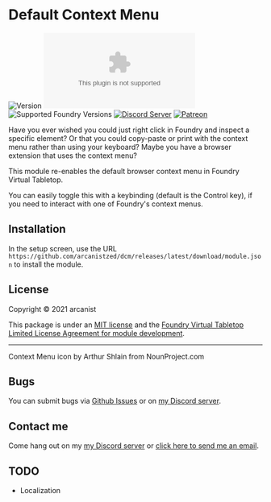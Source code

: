 # Default Context Menu

![Version](https://img.shields.io/github/v/tag/arcanistzed/dcm?label=Version&style=flat-square&color=2577a1) ![Latest Release Download Count](https://img.shields.io/github/downloads/arcanistzed/dcm/latest/module.zip?label=Downloads&style=flat-square&color=9b43a8) ![Supported Foundry Versions](https://img.shields.io/endpoint?url=https://foundryshields.com/version?url=https://raw.githubusercontent.com/arcanistzed/dcm/main/module.json&style=flat-square&color=ff6400) [![Discord Server](https://img.shields.io/badge/-Discord-%232c2f33?style=flat-square&logo=discord)](https://discord.gg/AAkZWWqVav) [![Patreon](https://img.shields.io/badge/-Patreon-%23141518?style=flat-square&logo=patreon)](https://www.patreon.com/bePatron?u=15896855)

Have you ever wished you could just right click in Foundry and inspect a specific element? Or that you could copy-paste or print with the context menu rather than using your keyboard? Maybe you have a browser extension that uses the context menu?

This module re-enables the default browser context menu in Foundry Virtual Tabletop.

You can easily toggle this with a keybinding (default is the Control key), if you need to interact with one of Foundry's context menus.

## Installation

In the setup screen, use the URL `https://github.com/arcanistzed/dcm/releases/latest/download/module.json` to install the module.

## License

Copyright © 2021 arcanist

This package is under an [MIT license](LICENSE) and the [Foundry Virtual Tabletop Limited License Agreement for module development](https://foundryvtt.com/article/license/).

---

Context Menu icon by Arthur Shlain from NounProject.com

## Bugs

You can submit bugs via [Github Issues](https://github.com/arcanistzed/dcm/issues/new/choose) or on [my Discord server](https://discord.gg/AAkZWWqVav).

## Contact me

Come hang out on my [my Discord server](https://discord.gg/AAkZWWqVav) or [click here to send me an email](mailto:arcanistzed@gmail.com?subject=Default%20Context%20Menu%20module).

## TODO

- Localization
